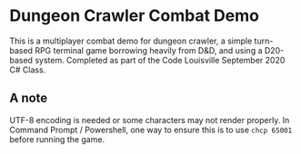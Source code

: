 # Dungeon Crawler Combat Demo
This is a multiplayer combat demo for dungeon crawler, a simple turn-based RPG terminal game borrowing heavily from D&D, and using a D20-based system. Completed as part of the Code Louisville September 2020 C# Class.

## A note
UTF-8 encoding is needed or some characters may not render properly. In Command Prompt / Powershell, one way to ensure this is to use `chcp 65001` before running the game.